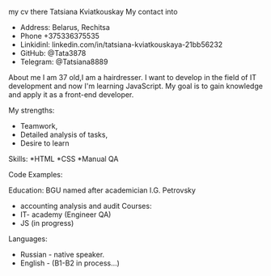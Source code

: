 my cv there
Tatsiana Kviatkouskay
My contact into
* Address: Belarus, Rechitsa
* Phone +375336375535
* Linkidinl: linkedin.com/in/tatsiana-kviatkouskaya-21bb56232
* GitHub: @Tata3878
* Telegram: @Tatsiana8889

About me
I am 37 old,I am a hairdresser. I want to develop in the field of IT development and now I'm learning JavaScript. My goal is to gain knowledge and apply it as a front-end developer.

My strengths: 
* Teamwork,
* Detailed analysis of tasks,
* Desire to learn

Skills:
 *HTML
 *CSS
 *Manual QA
 
 Code Examples:
 
 
 
 
 
 
 
 Education:
 BGU named after academician I.G. Petrovsky
  * accounting analysis and audit
 Сourses:
  * IT- academy (Engineer QA)
  * JS (in progress)
  
  Languages:
   * Russian - native speaker.
   * English - (B1-B2 in process…)

